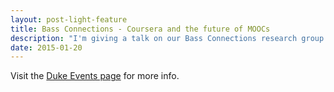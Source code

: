 ```yaml
---
layout: post-light-feature
title: Bass Connections - Coursera and the future of MOOCs
description: "I'm giving a talk on our Bass Connections research group on Tuesday, Jan 20, 2015, at 6pm at The Edge."
date: 2015-01-20
---
```

 
Visit the [Duke Events page](http://calendar.duke.edu/events/show?fq=id%3ACAL-8a0870ee-4ae889d5-014a-ef81d949-00007940demobedework%40mysite.edu#sthash.ZGZlSFAY.dpuf) for more info.